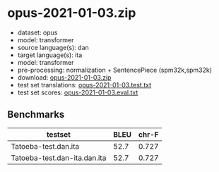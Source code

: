 # opus-2021-01-03.zip

* dataset: opus
* model: transformer
* source language(s): dan
* target language(s): ita
* model: transformer
* pre-processing: normalization + SentencePiece (spm32k,spm32k)
* download: [opus-2021-01-03.zip](https://object.pouta.csc.fi/Tatoeba-MT-models/dan-ita/opus-2021-01-03.zip)
* test set translations: [opus-2021-01-03.test.txt](https://object.pouta.csc.fi/Tatoeba-MT-models/dan-ita/opus-2021-01-03.test.txt)
* test set scores: [opus-2021-01-03.eval.txt](https://object.pouta.csc.fi/Tatoeba-MT-models/dan-ita/opus-2021-01-03.eval.txt)

## Benchmarks

| testset               | BLEU  | chr-F |
|-----------------------|-------|-------|
| Tatoeba-test.dan.ita 	| 52.7 	| 0.727 |
| Tatoeba-test.dan-ita.dan.ita 	| 52.7 	| 0.727 |

